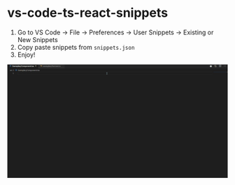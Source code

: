 # vs-code-ts-react-snippets

1. Go to VS Code -> File -> Preferences -> User Snippets -> Existing or New Snippets
2. Copy paste snippets from `snippets.json`
3. Enjoy!

![demo](./snippets-demo.gif)
